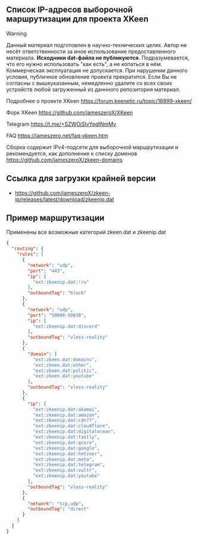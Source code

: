 ## Список IP-адресов выборочной маршрутизации для проекта XKeen
> [!WARNING]
> Данный материал подготовлен в научно-технических целях.
> Автор не несёт ответственности за иное использование предоставленного материала.
> **Исходники dat-файла не публикуются.** Подразумевается, что его нужно использовать "как есть", а не копаться в нём.
> Коммерческая эксплуатация не допускается. При нарушении данного условия, публичное обновление проекта прекратится.
> Если Вы не согласны с вышеуказанным, немедленно удалите со всех своих устройств любой загруженный из даннного репозитория материал.

Подробнее о проекте XKeen <https://forum.keenetic.ru/topic/16899-xkeen/>

Форк XKeen <https://github.com/jameszeroX/XKeen>

Telegram <https://t.me/+SZWOjSlvYpdlNmMy>

FAQ <https://jameszero.net/faq-xkeen.htm>

Сборка содержит IPv4-подсети для выборочной маршрутизации и рекомендуется, как дополнение к списку доменов <https://github.com/jameszeroX/zkeen-domains>

## Ссылка для загрузки крайней версии

- <https://github.com/jameszeroX/zkeen-ip/releases/latest/download/zkeenip.dat>

## Пример маршрутизации
Применены все возможные категорий zkeen.dat и zkeenip.dat

```json
{
  "routing": {
    "rules": [
      {
        "network": "udp",
        "port": "443",
        "ip": [
          "ext:zkeenip.dat:!ru"
        ],
        "outboundTag": "block"
      },
      {
        "network": "udp",
        "port": "50000-50030",
        "ip": [
          "ext:zkeenip.dat:discord"
        ],
        "outboundTag": "vless-reality"
      },
      {
        "domain": [
          "ext:zkeen.dat:domains",
          "ext:zkeen.dat:other",
          "ext:zkeen.dat:politic",
          "ext:zkeen.dat:youtube"
        ],
        "outboundTag": "vless-reality"
      },
      {
        "ip": [
          "ext:zkeenip.dat:akamai",
          "ext:zkeenip.dat:amazon",
          "ext:zkeenip.dat:cdn77",
          "ext:zkeenip.dat:cloudflare",
          "ext:zkeenip.dat:digitalocean",
          "ext:zkeenip.dat:fastly",
          "ext:zkeenip.dat:gcore",
          "ext:zkeenip.dat:google",
          "ext:zkeenip.dat:hetzner",
          "ext:zkeenip.dat:meta",
          "ext:zkeenip.dat:telegram",
          "ext:zkeenip.dat:vultr",
          "ext:zkeenip.dat:youtube"
        ],
        "outboundTag": "vless-reality"
      },
      {
        "network": "tcp,udp",
        "outboundTag": "direct"
      }
    ]
  }
}
```

